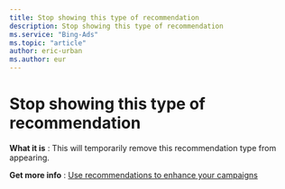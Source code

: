 ```yaml
---
title: Stop showing this type of recommendation
description: Stop showing this type of recommendation
ms.service: "Bing-Ads"
ms.topic: "article"
author: eric-urban
ms.author: eur
---
```


# Stop showing this type of recommendation

**What it is** : This will temporarily remove this recommendation type from appearing.

**Get more info** : [Use recommendations to enhance your campaigns](../hlp_BA_CONC_Recommendations.md)


